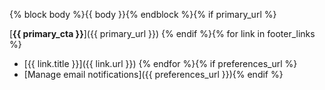 {% block body %}{{ body }}{% endblock %}{% if primary_url %}

[**{{ primary_cta }}**]({{ primary_url }})
{% endif %}{% for link in footer_links %}
* [{{ link.title }}]({{ link.url }})
{% endfor %}{% if preferences_url %}
* [Manage email notifications]({{ preferences_url }}){% endif %}
